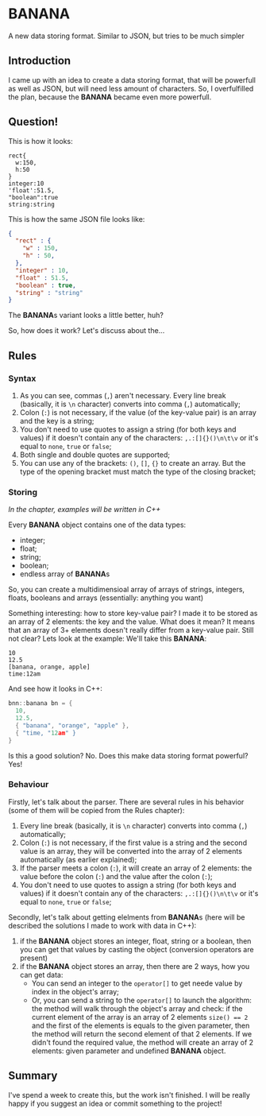 # BANANA
A new data storing format. Similar to JSON, but tries to be much simpler

## Introduction

I came up with an idea to create a data storing format, that will be powerfull as well as JSON, but will need less amount of characters. 
So, I overfulfilled the plan, because the **BANANA** became even more powerfull.

## Question!

This is how it looks:
```
rect{
  w:150,
  h:50
}
integer:10
'float':51.5,
"boolean":true
string:string
```
This is how the same JSON file looks like:
```json
{
  "rect" : {
    "w" : 150,
    "h" : 50,
  },
  "integer" : 10,
  "float" : 51.5,
  "boolean" : true,
  "string" : "string"
}
```
The **BANANA**s variant looks a little better, huh?

So, how does it work? Let's discuss about the...

## Rules

### Syntax

1. As you can see, commas (`,`) aren't necessary. Every line break (basically, it is `\n` character) converts into comma (`,`) automatically;
2. Colon (`:`) is not necessary, if the value (of the key-value pair) is an array and the key is a string;
3. You don't need to use quotes to assign a string (for both keys and values) if it doesn't contain any of the characters: `,.:[]{}()\n\t\v` or it's equal to `none`, `true` or `false`;
4. Both single and double quotes are supported;
5. You can use any of the brackets: `()`, `[]`, `{}` to create an array. But the type of the opening bracket must match the type of the closing bracket;

### Storing

*In the chapter, examples will be written in C++*

Every **BANANA** object contains one of the data types:
* integer;
* float;
* string;
* boolean;
* endless array of **BANANA**s

So, you can create a multidimensioal array of arrays of strings, integers, floats, booleans and arrays (essentially: anything you want)

Something interesting: how to store key-value pair? I made it to be stored as an array of 2 elements: the key and the value. 
What does it mean? It means that an array of 3+ elements doesn't really differ from a key-value pair. Still not clear? Lets look at the example:
We'll take this **BANANA**:
```
10
12.5
[banana, orange, apple]
time:12am
```
And see how it looks in C++:
```cpp
bnn::banana bn = {
  10,
  12.5,
  { "banana", "orange", "apple" },
  { "time, "12am" }
}
```
Is this a good solution? No. Does this make data storing format powerful? Yes!

### Behaviour

Firstly, let's talk about the parser. There are several rules in his behavior (some of them will be copied from the Rules chapter):
1. Every line break (basically, it is `\n` character) converts into comma (`,`) automatically;
2. Colon (`:`) is not necessary, if the first value is a string and the second value is an array, they will be converted into the array of 2 elements automatically (as earlier explained);
3. If the parser meets a colon (`:`), it will create an array of 2 elements: the value before the colon (`:`) and the value after the colon (`:`);
4. You don't need to use quotes to assign a string (for both keys and values) if it doesn't contain any of the characters: `,.:[]{}()\n\t\v` or it's equal to `none`, `true` or `false`;

Secondly, let's talk about getting elelments from **BANANA**s (here will be described the solutions I made to work with data in C++):
1. if the **BANANA** object stores an integer, float, string or a boolean, then you can get that values by casting the object (conversion operators are present)
2. if the **BANANA** object stores an array, then there are 2 ways, how you can get data:
   - You can send an integer to the `operator[]` to get neede value by index in the object's array;
   - Or, you can send a string to the `operator[]` to launch the algorithm: 
   the method will walk through the object's array and check: if the current element of the array is an array of 2 elements `size() == 2` and the first of the elements is equals to the given parameter, then the method will return the second element of that 2 elements.
   If we didn't found the required value, the method will create an array of 2 elements: given parameter and undefined **BANANA** object.

## Summary
I've spend a week to create this, but the work isn't finished. I will be really happy if you suggest an idea or commit something to the project!
